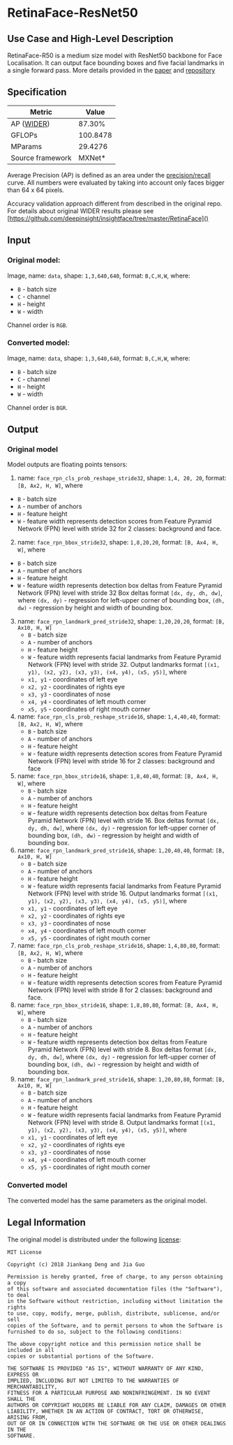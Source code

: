 # RetinaFace-ResNet50

## Use Case and High-Level Description
RetinaFace-R50 is a medium size model with ResNet50 backbone for Face Localisation. It can output face bounding boxes and five facial landmarks in a single forward pass. More details provided in the [paper](https://arxiv.org/abs/1905.00641) and [repository](https://github.com/deepinsight/insightface/tree/master/RetinaFace)

## Specification

| Metric                                                        | Value                   |
|---------------------------------------------------------------|-------------------------|
| AP ([WIDER](http://mmlab.ie.cuhk.edu.hk/projects/WIDERFace/)) | 87.30%                  |
| GFLOPs                                                        | 100.8478                |
| MParams                                                       | 29.4276                 |
| Source framework                                              | MXNet\*                 |

Average Precision (AP) is defined as an area under the
[precision/recall](https://en.wikipedia.org/wiki/Precision_and_recall)
curve. All numbers were evaluated by taking into account only faces bigger than
64 x 64 pixels.

Accuracy validation approach different from described in the original repo.
For details about original WIDER results please see [https://github.com/deepinsight/insightface/tree/master/RetinaFace]()

## Input

### Original model:
Image, name: `data`,  shape: `1,3,640,640`, format: `B,C,H,W`, where:

- `B` - batch size
- `C` - channel
- `H` - height
- `W` - width

Channel order is `RGB`.

### Converted model:
Image, name: `data`,  shape: `1,3,640,640`, format: `B,C,H,W`, where:

- `B` - batch size
- `C` - channel
- `H` - height
- `W` - width

Channel order is `BGR`.

## Output

### Original model
Model outputs are floating points tensors:
1.  name: `face_rpn_cls_prob_reshape_stride32`, shape: `1,4, 20, 20`, format: `[B, Ax2, H, W]`, where
   - `B` - batch size
   - `A` - number of anchors
   - `H` - feature height
   - `W` - feature width
   represents detection scores from Feature Pyramid Network (FPN) level with stride 32 for 2 classes: background and face.
2.  name: `face_rpn_bbox_stride32`,  shape: `1,8,20,20`, format: `[B, Ax4, H, W]`, where
   - `B` - batch size
   - `A` - number of anchors
   - `H` - feature height
   - `W` - feature width
   represents detection box deltas from Feature Pyramid Network (FPN) level with stride 32
   Box deltas format `[dx, dy, dh, dw]`, where `(dx, dy)` - regression for left-upper corner of bounding box,
   `(dh, dw)` - regression by height and width of bounding box.
3. name: `face_rpn_landmark_pred_stride32`, shape: `1,20,20,20`, format: `[B, Ax10, H, W]`
   - `B` - batch size
   - `A` - number of anchors
   - `H` - feature height
   - `W` - feature width
   represents facial landmarks from Feature Pyramid Network (FPN) level with stride 32.
   Output landmarks format `[(x1, y1), (x2, y2), (x3, y3), (x4, y4), (x5, y5)]`, where
   - `x1, y1` - coordinates of left eye
   - `x2, y2` - coordinates of rights eye
   - `x3, y3` - coordinates of nose
   - `x4, y4` - coordinates of left mouth corner
   - `x5, y5` - coordinates of right mouth corner
4. name: `face_rpn_cls_prob_reshape_stride16`, shape: `1,4,40,40`, format: `[B, Ax2, H, W]`, where
   - `B` - batch size
   - `A` - number of anchors
   - `H` - feature height
   - `W` - feature width
   represents detection scores from Feature Pyramid Network (FPN) level with stride 16 for 2 classes: background and face
5. name: `face_rpn_bbox_stride16`,  shape: `1,8,40,40`, format: `[B, Ax4, H, W]`, where
   - `B` - batch size
   - `A` - number of anchors
   - `H` - feature height
   - `W` - feature width
   represents detection box deltas from Feature Pyramid Network (FPN) level with stride 16.
   Box deltas format `[dx, dy, dh, dw]`, where `(dx, dy)` - regression for left-upper corner of bounding box,
   `(dh, dw)` - regression by height and width of bounding box.
6. name: `face_rpn_landmark_pred_stride16`, shape: `1,20,40,40`, format: `[B, Ax10, H, W]`
   - `B` - batch size
   - `A` - number of anchors
   - `H` - feature height
   - `W` - feature width
   represents facial landmarks from Feature Pyramid Network (FPN) level with stride 16.
   Output landmarks format `[(x1, y1), (x2, y2), (x3, y3), (x4, y4), (x5, y5)]`, where
   - `x1, y1` - coordinates of left eye
   - `x2, y2` - coordinates of rights eye
   - `x3, y3` - coordinates of nose
   - `x4, y4` - coordinates of left mouth corner
   - `x5, y5` - coordinates of right mouth corner
7. name: `face_rpn_cls_prob_reshape_stride16`, shape: `1,4,80,80`, format: `[B, Ax2, H, W]`, where
   - `B` - batch size
   - `A` - number of anchors
   - `H` - feature height
   - `W` - feature width
   represents detection scores from Feature Pyramid Network (FPN) level with stride 8 for 2 classes: background and face.
8. name: `face_rpn_bbox_stride16`,  shape: `1,8,80,80`, format: `[B, Ax4, H, W]`, where
   - `B` - batch size
   - `A` - number of anchors
   - `H` - feature height
   - `W` - feature width
   represents detection box deltas from Feature Pyramid Network (FPN) level with stride 8.
   Box deltas format `[dx, dy, dh, dw]`, where `(dx, dy)` - regression for left-upper corner of bounding box,
   `(dh, dw)` - regression by height and width of bounding box.
9. name: `face_rpn_landmark_pred_stride16`, shape: `1,20,80,80`, format: `[B, Ax10, H, W]`
   - `B` - batch size
   - `A` - number of anchors
   - `H` - feature height
   - `W` - feature width
   represents facial landmarks from Feature Pyramid Network (FPN) level with stride 8.
   Output landmarks format `[(x1, y1), (x2, y2), (x3, y3), (x4, y4), (x5, y5)]`, where
   - `x1, y1` - coordinates of left eye
   - `x2, y2` - coordinates of rights eye
   - `x3, y3` - coordinates of nose
   - `x4, y4` - coordinates of left mouth corner
   - `x5, y5` - coordinates of right mouth corner
### Converted model
The converted model has the same parameters as the original model.

## Legal Information

The original model is distributed under the following
[license](https://raw.githubusercontent.com/deepinsight/insightface/master/LICENSE):

```
MIT License

Copyright (c) 2018 Jiankang Deng and Jia Guo

Permission is hereby granted, free of charge, to any person obtaining a copy
of this software and associated documentation files (the "Software"), to deal
in the Software without restriction, including without limitation the rights
to use, copy, modify, merge, publish, distribute, sublicense, and/or sell
copies of the Software, and to permit persons to whom the Software is
furnished to do so, subject to the following conditions:

The above copyright notice and this permission notice shall be included in all
copies or substantial portions of the Software.

THE SOFTWARE IS PROVIDED "AS IS", WITHOUT WARRANTY OF ANY KIND, EXPRESS OR
IMPLIED, INCLUDING BUT NOT LIMITED TO THE WARRANTIES OF MERCHANTABILITY,
FITNESS FOR A PARTICULAR PURPOSE AND NONINFRINGEMENT. IN NO EVENT SHALL THE
AUTHORS OR COPYRIGHT HOLDERS BE LIABLE FOR ANY CLAIM, DAMAGES OR OTHER
LIABILITY, WHETHER IN AN ACTION OF CONTRACT, TORT OR OTHERWISE, ARISING FROM,
OUT OF OR IN CONNECTION WITH THE SOFTWARE OR THE USE OR OTHER DEALINGS IN THE
SOFTWARE.
```
